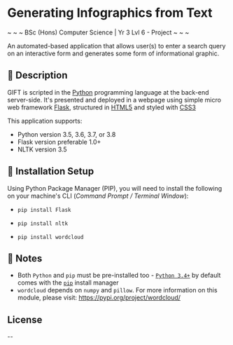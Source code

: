 # Generating Infographics from Text #
~ ~ ~ BSc (Hons) Computer Science | Yr 3 Lvl 6 - Project ~ ~ ~


An automated-based application that allows user(s) to enter a search query on an interactive form and generates some form of informational graphic.

## :page_facing_up: Description
GIFT is scripted in the [Python](https://www.python.org/) programming language at the back-end server-side. 
It's presented and deployed in a webpage using simple micro web framework [Flask](https://pypi.org/project/Flask/),
structured in [HTML5](https://www.w3.org/standards/webdesign/htmlcss) and styled with [CSS3](https://www.w3.org/standards/webdesign/htmlcss)


This application supports:
  * Python version 3.5, 3.6, 3.7, or 3.8
  * Flask version preferable 1.0+
  * NLTK version 3.5



## :wrench: Installation Setup
Using Python Package Manager (PIP), you will need to install the following on your machine's CLI (_Command Prompt / Terminal Window_): 

  * `pip install Flask`

  * `pip install nltk`

  * `pip install wordcloud`


## :paperclip: Notes
  - Both `Python` and `pip` must be pre-installed too - [`Python 3.4+`](https://www.python.org/downloads/release/python-340/) by default comes with the [`pip`](https://packaging.python.org/tutorials/installing-packages/) install manager
  - `wordcloud` depends on  `numpy` and `pillow`. For more information on this module, please visit: <https://pypi.org/project/wordcloud/>


## License
--
